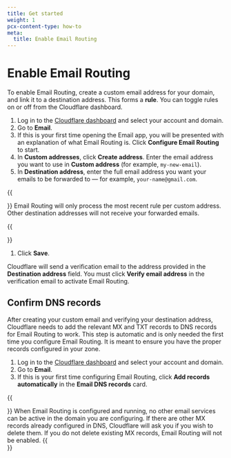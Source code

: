 ```yaml
---
title: Get started
weight: 1
pcx-content-type: how-to
meta:
  title: Enable Email Routing
---
```


# Enable Email Routing

To enable Email Routing, create a custom email address for your domain, and link it to a destination address. This forms a **rule**. You can toggle rules on or off from the Cloudflare dashboard.

1.  Log in to the [Cloudflare dashboard](https://dash.cloudflare.com/) and select your account and domain.
2.  Go to **Email**.
3.  If this is your first time opening the Email app, you will be presented with an explanation of what Email Routing is. Click **Configure Email Routing** to start.
4.  In **Custom addresses**, click **Create address**. Enter the email address you want to use in **Custom address** (for example, `my-new-email`).
5.  In **Destination address**, enter the full email address you want your emails to be forwarded to — for example, `your-name@gmail.com`.

{{<Aside type="note">}}
Email Routing will only process the most recent rule per custom address. Other destination addresses will not receive your forwarded emails.

{{</Aside>}}

1.  Click **Save**.

Cloudflare will send a verification email to the address provided in the **Destination address** field. You must click **Verify email address** in the verification email to activate Email Routing.

## Confirm DNS records

After creating your custom email and verifying your destination address, Cloudflare needs to add the relevant MX and TXT records to DNS records for Email Routing to work. This step is automatic and is only needed the first time you configure Email Routing. It is meant to ensure you have the proper records configured in your zone.

1.  Log in to the [Cloudflare dashboard](https://dash.cloudflare.com/) and select your account and domain.
2.  Go to **Email**.
3.  If this is your first time configuring Email Routing, click **Add records automatically** in the **Email DNS records** card.

{{<Aside type="note">}}
When Email Routing is configured and running, no other email services can be active in the domain you are configuring. If there are other MX records already configured in DNS, Cloudflare will ask you if you wish to delete them. If you do not delete existing MX records, Email Routing will not be enabled.
{{</Aside>}}
